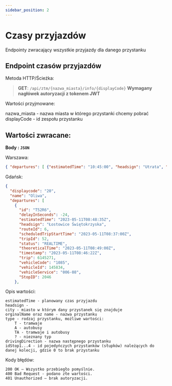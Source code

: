```yaml
---
sidebar_position: 2
---
```


# Czasy przyjazdów

Endpointy zwracający wszystkie przyjazdy dla danego przystanku

## Endpoint czasów przyjazdów
 Metoda HTTP/Ścieżka: 
> **GET**: `/api/ztm/{nazwa_miasta}/info/{displayCode}`
>**Wymagany nagłówek autoryzacji z tokenem JWT**

Wartości przyjmowane:

nazwa_miasta - nazwa miasta w którego przystanki chcemy pobrać
displayCode - id zespołu przystanku



## Wartości zwracane:

**Body : `JSON`**
<p>	Warszawa:</p>

```json
{ "departures": [ {"estimatedTime": "10:45:00", "headsign": "Utrata", "tripId": "138" }, (....) ]}
```
Gdańsk:
```json
{
  "displaycode": "20",
  "name": "Oliwa",
  "departures": [
    {
      "id": "T52R6",
      "delayInSeconds": -24,
      "estimatedTime": "2023-05-11T08:48:35Z",
      "headsign": "Łostowice Świętokrzyska",
      "routeId": 6,
      "scheduledTripStartTime": "2023-05-11T08:37:00Z",
      "tripId": 52,
      "status": "REALTIME",
      "theoreticalTime": "2023-05-11T08:49:00Z",
      "timestamp": "2023-05-11T08:46:22Z",
      "trip": 6145271,
      "vehicleCode": "1085",
      "vehicleId": 145834,
      "vehicleService": "006-08",
      "StopID": 2046
    },
```
Opis wartości:
```
estimatedTime - planowany czas przyjazdu 
headsign - 
city - miasto w którym dany przystanek się znajduje
orginalName oraz name - nazwa przystanku
type - rodzaj przystanku, możliwe wartości:
	T - tramwaje
	A - autobusy
	TA - tramwaje i autobusy
	? - nieznany typ 
drivingDirection - nazwa następnego przystanku 
idStop1...4 - id pojedyńczych przystanków (słupków) należących do danej kolecji, gdzie 0 to brak przystanku
```
Kody błędów:
```
200 OK – Wszystko przebiegło pomyślnie.
400 Bad Request - podano złe wartości.
401 Unauthorized – brak autoryzacji.
```
